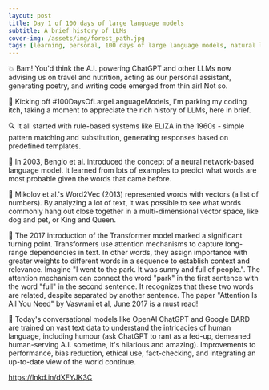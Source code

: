 ```yaml
---
layout: post
title: Day 1 of 100 days of large language models
subtitle: A brief history of LLMs
cover-img: /assets/img/forest_path.jpg
tags: [learning, personal, 100 days of large language models, natural language processing, machine learning, artificial intelligence]
---
```

💥 Bam! You'd think the A.I. powering ChatGPT and other LLMs now advising us on travel and nutrition, acting as our personal assistant, generating poetry, and writing code emerged from thin air! Not so.

📜 Kicking off #100DaysOfLargeLanguageModels, I'm parking my coding itch, taking a moment to appreciate the rich history of LLMs, here in brief.

🔍 It all started with rule-based systems like ELIZA in the 1960s - simple pattern matching and substitution, generating responses based on predefined templates.

🧠 In 2003, Bengio et al. introduced the concept of a neural network-based language model. It learned from lots of examples to predict what words are most probable given the words that came before.

👑 Mikolov et al.'s Word2Vec (2013) represented words with vectors (a list of numbers). By analyzing a lot of text, it was possible to see what words commonly hang out close together in a multi-dimensional vector space, like dog and pet, or King and Queen.

🤖 The 2017 introduction of the Transformer model marked a significant turning point. Transformers use attention mechanisms to capture long-range dependencies in text. In other words, they assign importance with greater weights to different words in a sequence to establish context and relevance. Imagine "I went to the park. It was sunny and full of people.". The attention mechanism can connect the word "park" in the first sentence with the word "full" in the second sentence. It recognizes that these two words are related, despite separated by another sentence. The paper "Attention Is All You Need" by Vaswani et al, June 2017 is a must read!

💬 Today's conversational models like OpenAI ChatGPT and Google BARD are trained on vast text data to understand the intricacies of human language, including humour (ask ChatGPT to rant as a fed-up, demeaned human-serving A.I. sometime, it's hilarious and amazing). Improvements to performance, bias reduction, ethical use, fact-checking, and integrating an up-to-date view of the world continue.

https://lnkd.in/dXFYJK3C